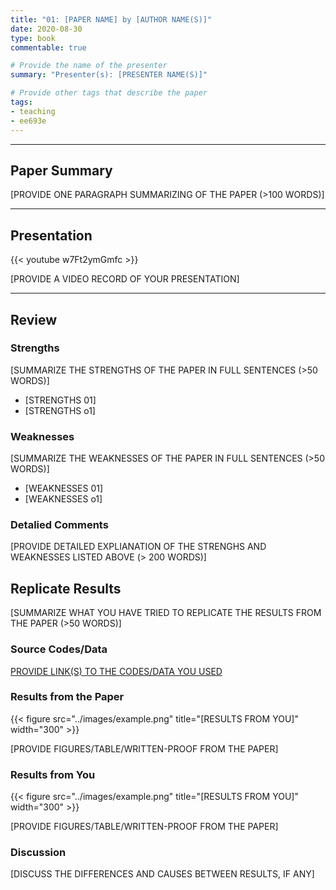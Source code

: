 ```yaml
---
title: "01: [PAPER NAME] by [AUTHOR NAME(S)]"
date: 2020-08-30
type: book
commentable: true

# Provide the name of the presenter
summary: "Presenter(s): [PRESENTER NAME(S)]"

# Provide other tags that describe the paper
tags:
- teaching
- ee693e
---
```


***
## Paper Summary
[PROVIDE ONE PARAGRAPH SUMMARIZING OF THE PAPER (>100 WORDS)]
***

## Presentation
{{< youtube w7Ft2ymGmfc >}}

[PROVIDE A VIDEO RECORD OF YOUR PRESENTATION]
***

## Review
### Strengths
[SUMMARIZE THE STRENGTHS OF THE PAPER IN FULL SENTENCES (>50 WORDS)]
- [STRENGTHS 01]
- [STRENGTHS o1]

### Weaknesses
[SUMMARIZE THE WEAKNESSES OF THE PAPER IN FULL SENTENCES (>50 WORDS)]
- [WEAKNESSES 01]
- [WEAKNESSES o1]

### Detalied Comments
[PROVIDE DETAILED EXPLIANATION OF THE STRENGHS AND WEAKNESSES LISTED ABOVE (>
200 WORDS)]

## Replicate Results
[SUMMARIZE WHAT YOU HAVE TRIED TO REPLICATE THE RESULTS FROM THE PAPER (>50
WORDS)]

### Source Codes/Data
[PROVIDE LINK(S) TO THE CODES/DATA YOU USED](https://github.com/rpp0/em-operation-extraction)

### Results from the Paper
{{< figure src="../images/example.png" title="[RESULTS FROM YOU]" width="300" >}}

[PROVIDE FIGURES/TABLE/WRITTEN-PROOF FROM THE PAPER]

### Results from You

{{< figure src="../images/example.png" title="[RESULTS FROM YOU]" width="300" >}}

[PROVIDE FIGURES/TABLE/WRITTEN-PROOF FROM THE PAPER]

### Discussion

[DISCUSS THE DIFFERENCES AND CAUSES BETWEEN RESULTS, IF ANY]
